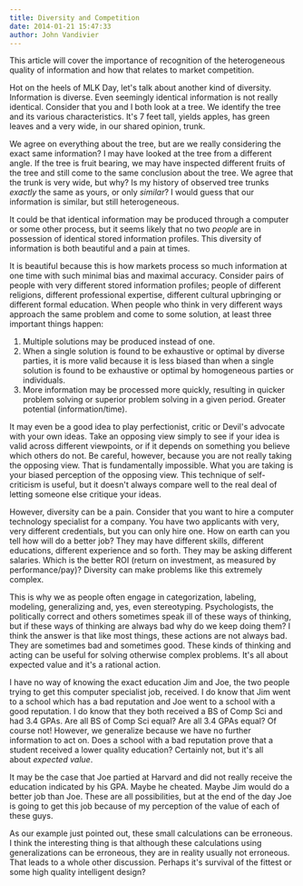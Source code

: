 ```yaml
---
title: Diversity and Competition
date: 2014-01-21 15:47:33
author: John Vandivier
---
```




This article will cover the importance of recognition of the heterogeneous quality of information and how that relates to market competition.

Hot on the heels of MLK Day, let's talk about another kind of diversity. Information is diverse. Even seemingly identical information is not really identical. Consider that you and I both look at a tree. We identify the tree and its various characteristics. It's 7 feet tall, yields apples, has green leaves and a very wide, in our shared opinion, trunk.

We agree on everything about the tree, but are we really considering the exact same information? I may have looked at the tree from a different angle. If the tree is fruit bearing, we may have inspected different fruits of the tree and still come to the same conclusion about the tree. We agree that the trunk is very wide, but why? Is my history of observed tree trunks <em>exactly</em> the same as yours, or only <em>similar</em>? I would guess that our information is similar, but still heterogeneous.

It could be that identical information may be produced through a computer or some other process, but it seems likely that no two <em>people</em> are in possession of identical stored information profiles. This diversity of information is both beautiful and a pain at times.

It is beautiful because this is how markets process so much information at one time with such minimal bias and maximal accuracy. Consider pairs of people with very different stored information profiles; people of different religions, different professional expertise, different cultural upbringing or different formal education. When people who think in very different ways approach the same problem and come to some solution, at least three important things happen:
<ol>
	<li>Multiple solutions may be produced instead of one.</li>
	<li>When a single solution is found to be exhaustive or optimal by diverse parties, it is more valid because it is less biased than when a single solution is found to be exhaustive or optimal by homogeneous parties or individuals.</li>
	<li>More information may be processed more quickly, resulting in quicker problem solving or superior problem solving in a given period. Greater potential (information/time).</li>
</ol>
It may even be a good idea to play perfectionist, critic or Devil's advocate with your own ideas. Take an opposing view simply to see if your idea is valid across different viewpoints, or if it depends on something you believe which others do not. Be careful, however, because you are not really taking the opposing view. That is fundamentally impossible. What you are taking is your biased perception of the opposing view. This technique of self-criticism is useful, but it doesn't always compare well to the real deal of letting someone else critique your ideas.

However, diversity can be a pain. Consider that you want to hire a computer technology specialist for a company. You have two applicants with very, very different credentials, but you can only hire one. How on earth can you tell how will do a better job? They may have different skills, different educations, different experience and so forth. They may be asking different salaries. Which is the better ROI (return on investment, as measured by performance/pay)? Diversity can make problems like this extremely complex.

This is why we as people often engage in categorization, labeling, modeling, generalizing and, yes, even stereotyping. Psychologists, the politically correct and others sometimes speak ill of these ways of thinking, but if these ways of thinking are always bad why do we keep doing them? I think the answer is that like most things, these actions are not always bad. They are sometimes bad and sometimes good. These kinds of thinking and acting can be useful for solving otherwise complex problems. It's all about expected value and it's a rational action.

I have no way of knowing the exact education Jim and Joe, the two people trying to get this computer specialist job, received. I do know that Jim went to a school which has a bad reputation and Joe went to a school with a good reputation. I do know that they both received a BS of Comp Sci and had 3.4 GPAs. Are all BS of Comp Sci equal? Are all 3.4 GPAs equal? Of course not! However, we generalize because we have no further information to act on. Does a school with a bad reputation prove that a student received a lower quality education? Certainly not, but it's all about <em>expected value</em>.

It may be the case that Joe partied at Harvard and did not really receive the education indicated by his GPA. Maybe he cheated. Maybe Jim would do a better job than Joe. These are all possibilities, but at the end of the day Joe is going to get this job because of my perception of the value of each of these guys.

As our example just pointed out, these small calculations can be erroneous. I think the interesting thing is that although these calculations using generalizations can be erroneous, they are in reality usually not erroneous. That leads to a whole other discussion. Perhaps it's survival of the fittest or some high quality intelligent design?